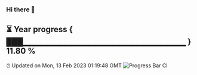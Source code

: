 ### Hi there 👋
⏳ Year progress { ███▁▁▁▁▁▁▁▁▁▁▁▁▁▁▁▁▁▁▁▁▁▁▁▁▁▁▁ } 11.80 %
---
⏰ Updated on Mon, 13 Feb 2023 01:19:48 GMT
![Progress Bar CI](https://github.com/liununu/liununu/workflows/Progress%20Bar%20CI/badge.svg)
